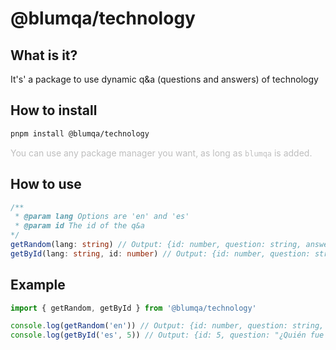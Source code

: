 # @blumqa/technology

## What is it?

It's' a package to use dynamic q&a (questions and answers) of technology

## How to install

```bash
pnpm install @blumqa/technology
```
<span style="color:rgba(128,128,128,0.5)">You can use any package manager you want, as long as <code>blumqa</code> is added.</span>

## How to use

```ts
/**
 * @param lang Options are 'en' and 'es'
 * @param id The id of the q&a
*/
getRandom(lang: string) // Output: {id: number, question: string, answer: string, options: string[]}
getById(lang: string, id: number) // Output: {id: number, question: string, answer: string, options: string[]}
```
## Example
```ts
import { getRandom, getById } from '@blumqa/technology'

console.log(getRandom('en')) // Output: {id: number, question: string, answer: string, options: string[]}
console.log(getById('es', 5)) // Output: {id: 5, question: "¿Quién fue el primer cosmonauta en viajar al espacio?", answer: "Yuri Gagarin", options: ["Neil Armstrong", "Buzz Aldrin", "Yuri Gagarin", "Alan Shepard"]}
```
